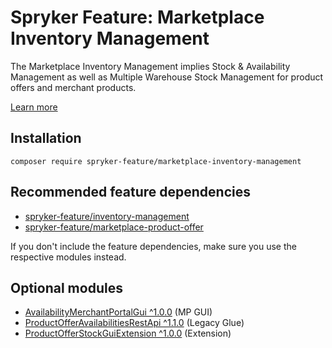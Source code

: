 # Spryker Feature: Marketplace Inventory Management

The Marketplace Inventory Management implies Stock & Availability Management as well as Multiple Warehouse Stock Management for product offers and merchant products.

[Learn more](https://docs.spryker.com/docs/pbc/all/warehouse-management-system/202307.0/marketplace/marketplace-inventory-management-feature-overview.html)

## Installation

```
composer require spryker-feature/marketplace-inventory-management
```

## Recommended feature dependencies
- [spryker-feature/inventory-management](https://github.com/spryker-feature/inventory-management)
- [spryker-feature/marketplace-product-offer](https://github.com/spryker-feature/marketplace-product-offer)

If you don't include the feature dependencies, make sure you use the respective modules instead.

## Optional modules
- [AvailabilityMerchantPortalGui ^1.0.0](https://github.com/spryker/availability-merchant-portal-gui) (MP GUI)
- [ProductOfferAvailabilitiesRestApi ^1.1.0](https://github.com/spryker/product-offer-availabilities-rest-api) (Legacy Glue)
- [ProductOfferStockGuiExtension ^1.0.0](https://github.com/spryker/product-offer-stock-gui-extension) (Extension)
